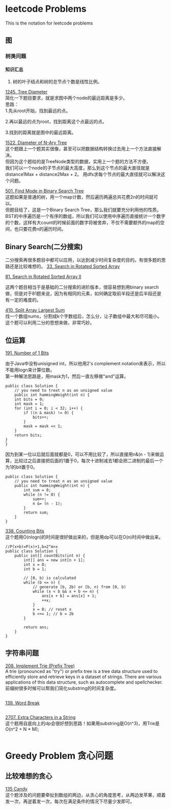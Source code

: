 # leetcode Problems
This is the notation for leetcode problems



## 图
### 树类问题
#### 知识汇总
1. 树的叶子结点和树的总节点个数是线性比例。

[1245. Tree Diameter](https://leetcode.com/problems/tree-diameter/)   
简化一下题目要求，就是求图中两个node的最远距离是多少。  
思路：  
1.先从root开始，找到最远的点。  

2.再以最远的点为root，找到距离这个点最远的点。   

3.找到的距离就是图中的最远距离。  


[1522. Diameter of N-Ary Tree](https://leetcode.com/problems/diameter-of-n-ary-tree/)  
这个题跟上一个题其实很像，甚至可以把数据结构转换过去用上一个方法直接解决。  
但因为这个题给的是TreeNode类型的数据，实用上一个题的方法不方便。  
我们可以一个node的子节点的最大高度，那么到这个节点的最大直径就是 distance1Max + distance2Max + 2。 用dfs求每个节点的最大直径就可以解决这个问题。


[501. Find Mode in Binary Search Tree](https://leetcode.com/problems/find-mode-in-binary-search-tree/)   
这题如果是普通的树，用一个map计数，然后遍历两遍总共花费2n的时间就可以。  
但题目给了，这是一个Binary Search Tree，那么我们就要充分利用他的性质。BST的中序遍历是一个有序的数组，所以我们可以使用中序遍历直接统计一个数字的个数，这样有大count的时候前面的数字将被舍弃，不仅不需要额外的map的空间，也只要花费n的遍历时间。


## Binary Search(二分搜索)
二分搜索再很多题目中都可以应用，以达到减少时间复杂度的目的。有很多题的思路还是比较难想的。
[33. Search in Rotated Sorted Array](https://leetcode.com/problems/search-in-rotated-sorted-array/)   

[81. Search in Rotated Sorted Array II](https://leetcode.com/problems/search-in-rotated-sorted-array-ii/description/)   

这两个题目相当于是基础的二分搜索的进阶版本，很容易想到用binary search做，但是对于81题来说，因为有相同的元素，如何确定取前半段还是后半段还是有一定的难度的。

[410. Split Array Largest Sum](https://leetcode.com/problems/split-array-largest-sum/description/)  
找一个数组nums，分割成k个字数组后，怎么分，让子数组中最大和尽可能小。这个题可以利用二分的思想来做，非常巧妙。


## 位运算
[191. Number of 1 Bits](https://leetcode.com/problems/number-of-1-bits/description/)  

由于Java中没有unisigned int，所以他用2's complement notation来表示，所以不能用logn来计算位数。  
第一种解法思路是，用mask为1，然后一直左移做"and"运算。
```
public class Solution {
    // you need to treat n as an unsigned value
    public int hammingWeight(int n) {
    int bits = 0;
    int mask = 1;
    for (int i = 0; i < 32; i++) {
        if ((n & mask) != 0) {
            bits++;
        }
        mask = mask << 1;
    }
    return bits;
}
}
```

因为到某一位以后就后面就都是0，可以不用比较了，所以直接用n&(n - 1)来做运算，比较过之后直接把后面的1置于0，每次十进制减去1都会把二进制的最后一个为1的bit置于0。
```
public class Solution {
    // you need to treat n as an unsigned value
    public int hammingWeight(int n) {
        int sum = 0;
        while (n != 0) {
            sum++;
            n &= (n - 1);
        }
        return sum;
    }   
}
```

[338. Counting Bits](https://leetcode.com/problems/counting-bits/description/)  
这个题用O(nlogn)的时间是很好做出来的，但是用dp可以在O(n)时间中做出来。
```
//P(x+b)=P(x)+1,b=2^m>x
public class Solution {
    public int[] countBits(int n) {
        int[] ans = new int[n + 1];
        int x = 0;
        int b = 1;
    
        // [0, b) is calculated
        while (b <= n) {
            // generate [b, 2b) or [b, n) from [0, b)
            while (x < b && x + b <= n) {
                ans[x + b] = ans[x] + 1;
                ++x;
            }                         
            x = 0; // reset x
            b <<= 1; // b = 2b
        }
                  
        return ans;
    }
}
```

## 字符串问题

[208. Implement Trie (Prefix Tree)](https://leetcode.com/problems/implement-trie-prefix-tree/)  
A trie (pronounced as "try") or prefix tree is a tree data structure used to efficiently store and retrieve keys in a dataset of strings. There are various applications of this data structure, such as autocomplete and spellchecker.  
前缀树很多时候可以帮我们简化substring的时间复杂度。
```

```
[139. Word Break](https://leetcode.com/problems/word-break/)  
```

```


[2707. Extra Characters in a String](https://leetcode.com/problems/extra-characters-in-a-string/description/?envType=daily-question&envId=2023-09-02)  
这个题用自底向上的dp会很好想到思路！如果用substring是O(n^3)，用Trie是O(n^2 + N * M);
```

```


# Greedy Problem 贪心问题
## 比较难想的贪心
[135 Candy](https://leetcode.com/problems/candy/description/?envType=daily-question&envId=2023-09-13)  
这个题涉及的问题要牵扯到数组的两边，从贪心的角度思考，从两边发苹果，顺着发一次，再逆着发一次，每次在满足条件的情况下尽量少发即可。


